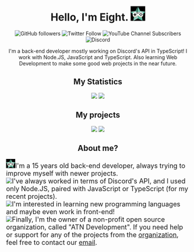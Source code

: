 <p>
  <h1 align="center">Hello, I'm Eight. <img src="https://raw.githubusercontent.com/NotReallyEight/NotReallyEight/main/pfp.gif" width="40"></h1>
</p>

<div align="center">
  <img alt="GitHub followers" src="https://img.shields.io/github/followers/notreallyeight?color=black&label=GitHub&logo=github&style=flat-square">
  <img alt="Twitter Follow" src="https://img.shields.io/twitter/follow/notreallyeight?color=blue&label=Twitter&logo=twitter&style=flat-square">
  <img alt="YouTube Channel Subscribers" src="https://img.shields.io/youtube/channel/subscribers/UC4LlMiEatuzl-l275W1gWSg?color=red&label=YouTube&logo=youtube&style=flat-square">
  <img alt="Discord" src="https://img.shields.io/discord/746291190009430049?color=%235865F2&label=Discord&logo=discord&style=flat-square">
</div>

<p align="center">
  I'm a back-end developer mostly working on Discord's API in TypeScript! I work with Node.JS, JavaScript and TypeScript. Also learning Web Development to make some good web projects in the near future.
</p>

<div align="center">
  <h2>My Statistics</h2>

  <img src="https://github-readme-stats.vercel.app/api?username=NotReallyEight&show_icons=true&theme=onedark"> <img src="https://github-readme-stats.vercel.app/api/top-langs/?username=NotReallyEight&layout=compat&theme=onedark">
</div>

<div align="center">
  <h2>My projects</h2>

  <img src="https://github-readme-stats.vercel.app/api/pin/?username=atn-development&repo=erebus&theme=onedark"> <img src="https://github-readme-stats.vercel.app/api/pin/?username=atn-development&repo=atn-modmail&theme=onedark">
</div>

<div align="center">
  <h2>About me?</h2>

  <p align="left">
    <font size="4">
    <img src="https://raw.githubusercontent.com/NotReallyEight/NotReallyEight/main/pfp.gif" width="25">I'm a 15 years old back-end developer, always trying to improve myself with newer projects.<br>
    <img src="https://loghi-famosi.com/wp-content/uploads/2021/02/Discord-Logo.png" width="25">I've always worked in terms of Discord's API, and I used only Node.JS, paired with JavaScript or TypeScript (for my recent projects).<br>
    <img src="https://iconape.com/wp-content/png_logo_vector/typescript.png" width="25">I'm interested in learning new programming languages and maybe even work in front-end!<br>
    <img src="https://github.githubassets.com/images/modules/logos_page/GitHub-Mark.png" width="25">Finally, I'm the owner of a non-profit open source organization, called "ATN Development". If you need help or support for any of the projects from the <a href="https://github.com/ATN-Development">organization</a>, feel free to contact our <a href="mailto: atndevelopment@gmx.com">email</a>.
    </font>
  </p>
</div>